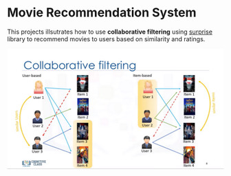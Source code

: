 # Movie Recommendation System

This projects illsutrates how to use **collaborative filtering** using [surprise](https://surprise.readthedocs.io/en/stable/) library to recommend movies to users based on similarity and ratings.

![image info](images\collaborative_filtering.png)